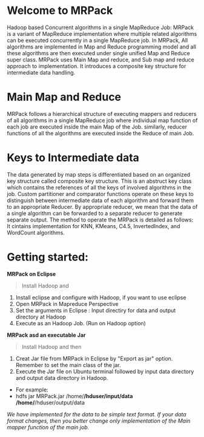 # Welcome to MRPack
Hadoop based Concurrent algorithms in a single MapReduce Job:
MRPack is a variant of MapReduce implementation where multiple related algorithms can be executed 
concurrently in a single MapReduce job. In MRPack, All algorithms are implemented in Map and 
Reduce programming model and all these algorithms are then executed under single unified Map and
Reduce super class. MRPack uses Main Map and reduce, and Sub map and reduce approach to implementation.
It introduces a composite key structure for intermediate data handling.
# Main Map and Reduce
MRPack follows a hierarchical structure of executing mappers and reducers of all algorithms in a 
single MapReduce job where individual map function of each job are executed inside the main Map of
the Job. similarly, reducer functions of all the algorithms are executed inside the Reduce of main Job.
# Keys to Intermediate data
The data generated by map steps is differentiated based on an organized key structure called composite 
key structure. This is an abstruct key class which contains the references of all the keys of involved 
algorithms in the job. Custom partitioner and comparator functions operate on these keys to distinguish
between intermediate data of each algorithm and forward them to an appropriate Reducer. By appropriate 
reducer, we mean that the data of a single algorithm can be forwarded to a separate reducer to generate 
separate output. 
The method to operate the MRPack is detailed as follows:
It cintains implementation for KNN, KMeans, C4.5, InvertedIndex, and WordCount algorithms.
# Getting started:
**MRPack on Eclipse**
>Install Hadoop and
 1. Install eclipse and configure with Hadoop, if you want to use eclipse 
 2. Open MRPack in Mapreduce Perspective
 3. Set the arguments in Eclipse : Input directiry for data and output directory at Hadoop
 4. Execute as an Hadoop Job. (Run on Hadoop option)

**MRPack asd an executable Jar**
>Install Hadoop and then
 1. Creat Jar file from MRPack in Eclipse by "Export as jar" option. Remember to set the main class of the jar.
 2. Execute the Jar file on Ubuntu terminal followed by input data directory and output data directory in Hadoop.
  * For example: 
  * hdfs jar MRPack.jar /home/****/hduser/input/data   /home/****/hduser/output/data
 
*We have implemented for the data to be simple text format. If your data format changes, then you better change 
only implementation of the Main mapper function of the main job.*

